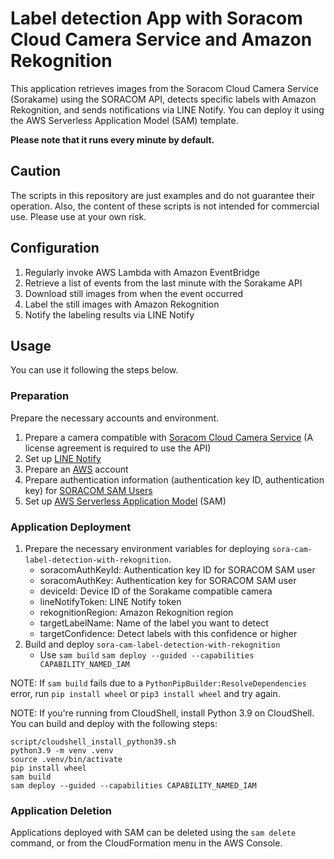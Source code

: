 # Label detection App with Soracom Cloud Camera Service and Amazon Rekognition

This application retrieves images from the Soracom Cloud Camera Service (Sorakame) using the SORACOM API, detects specific labels with Amazon Rekognition, and sends notifications via LINE Notify. You can deploy it using the AWS Serverless Application Model (SAM) template.

**Please note that it runs every minute by default.**

## Caution

The scripts in this repository are just examples and do not guarantee their operation. Also, the content of these scripts is not intended for commercial use. Please use at your own risk.

## Configuration

1. Regularly invoke AWS Lambda with Amazon EventBridge
2. Retrieve a list of events from the last minute with the Sorakame API
3. Download still images from when the event occurred
4. Label the still images with Amazon Rekognition
5. Notify the labeling results via LINE Notify

## Usage

You can use it following the steps below.

### Preparation

Prepare the necessary accounts and environment.

1. Prepare a camera compatible with [Soracom Cloud Camera Service](https://soracom.jp/sora_cam/) (A license agreement is required to use the API)
2. Set up [LINE Notify](https://notify-bot.line.me/ja/)
3. Prepare an [AWS](https://aws.amazon.com/jp/?nc2=h_lg) account
4. Prepare authentication information (authentication key ID, authentication key) for [SORACOM SAM Users](https://users.soracom.io/ja-jp/docs/sam/)
5. Set up [AWS Serverless Application Model](https://aws.amazon.com/jp/serverless/sam/) (SAM)

### Application Deployment

1. Prepare the necessary environment variables for deploying `sora-cam-label-detection-with-rekognition`.
   - soracomAuthKeyId: Authentication key ID for SORACOM SAM user
   - soracomAuthKey: Authentication key for SORACOM SAM user
   - deviceId: Device ID of the Sorakame compatible camera
   - lineNotifyToken: LINE Notify token
   - rekognitionRegion: Amazon Rekognition region
   - targetLabelName: Name of the label you want to detect
   - targetConfidence: Detect labels with this confidence or higher
2. Build and deploy `sora-cam-label-detection-with-rekognition`
   - Use `sam build` `sam deploy --guided --capabilities CAPABILITY_NAMED_IAM`

NOTE: If `sam build` fails due to a `PythonPipBuilder:ResolveDependencies` error, run `pip install wheel` or `pip3 install wheel` and try again.

NOTE: If you're running from CloudShell, install Python 3.9 on CloudShell. You can build and deploy with the following steps:

```
script/cloudshell_install_python39.sh
python3.9 -m venv .venv
source .venv/bin/activate
pip install wheel
sam build
sam deploy --guided --capabilities CAPABILITY_NAMED_IAM
```

### Application Deletion

Applications deployed with SAM can be deleted using the `sam delete` command, or from the CloudFormation menu in the AWS Console.
